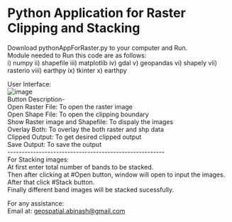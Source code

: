 # Python Application for Raster Clipping and Stacking
Download pythonAppForRaster.py to your computer and Run. <br/>
Module needed to Run this code are as follows: <br/>
i) numpy
ii) shapefile
iii) matplotlib
iv) gdal
v) geopandas
vi) shapely
vii) rasterio
viii) earthpy
ix) tkinter
x) earthpy

User Interface: <br/>
![image](https://user-images.githubusercontent.com/54283934/177387474-9a88e7e7-1aad-4e62-86e3-4423ab256997.png) <br/>
Button Description- <br/>
Open Raster File: To open the raster image<br/>
Open Shape File: To open the clipping boundary <br/>
Show Raster image and Shapefile: To dispaly the images <br/>
Overlay Both: To overlay the both raster and shp data<br/>
Clipped Output: To get desired clipped output<br/>
Save Output: To save the output<br/>
------------------------------------------------------- <br/>
For Stacking images: <br/>
At first enter total number of bands to be stacked. <br/>
Then after clicking at #Open button, window will open to input the images. <br/>
After that click #Stack button.<br/>
Finally different band images will be stacked sucessfully. <br/>

For any assistance: <br/>
Email at: geospatial.abinash@gmail.com <br/>

